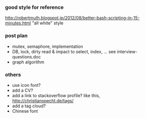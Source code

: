 ### good style for reference
http://robertmuth.blogspot.jp/2012/08/better-bash-scripting-in-15-minutes.html
    "all white" style

### post plan

* mutex, semaphore, implementation
* DB, lock, dirty read & impact to select, index, ... see interview-questions.doc 
* graph algorithm

### others
* use icon font?
* add a CV?
* add a link to stackoverflow profile? like this, http://christianspecht.de/tags/
* add a tag cloud?
* Chinese font
